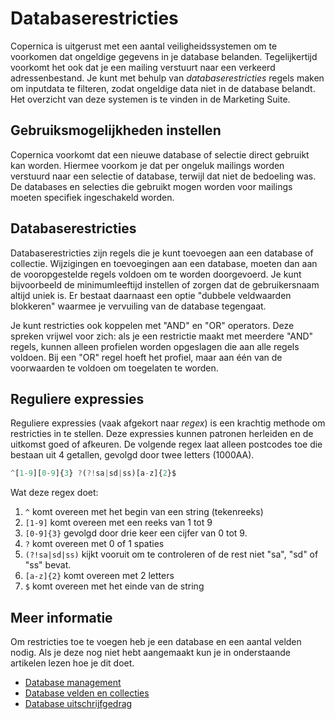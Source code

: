 # Databaserestricties
Copernica is uitgerust met een aantal veiligheidssystemen om te voorkomen
dat ongeldige gegevens in je database belanden. Tegelijkertijd voorkomt het
ook dat je een mailing verstuurt naar een verkeerd adressenbestand. Je kunt met
behulp van *databaserestricties* regels maken om inputdata te filteren, zodat
ongeldige data niet in de database belandt. Het overzicht van deze systemen
is te vinden in de Marketing Suite.

## Gebruiksmogelijkheden instellen
Copernica voorkomt dat een nieuwe database of selectie direct gebruikt kan
worden. Hiermee voorkom je dat per ongeluk mailings worden verstuurd naar een
selectie of database, terwijl dat niet de bedoeling was. De databases en
selecties die gebruikt mogen worden voor mailings moeten specifiek ingeschakeld
worden.

## Databaserestricties
Databaserestricties zijn regels die je kunt toevoegen aan een database
of collectie. Wijzigingen en toevoegingen aan een database, moeten dan
aan de vooropgestelde regels voldoen om te worden doorgevoerd.
Je kunt bijvoorbeeld de minimumleeftijd instellen of zorgen dat de
gebruikersnaam altijd uniek is. Er bestaat daarnaast een optie
"dubbele veldwaarden blokkeren" waarmee je vervuiling van de database
tegengaat.

Je kunt restricties ook koppelen met "AND" en "OR" operators. Deze spreken
vrijwel voor zich: als je een restrictie maakt met meerdere "AND" regels,
kunnen alleen profielen worden opgeslagen die aan alle regels voldoen.
Bij een "OR" regel hoeft het profiel, maar aan één van de voorwaarden te
voldoen om toegelaten te worden.

## Reguliere expressies
Reguliere expressies (vaak afgekort naar *regex*) is een krachtig methode
om restricties in te stellen. Deze expressies kunnen patronen herleiden en
de uitkomst goed of afkeuren. De volgende regex laat alleen postcodes toe
die bestaan uit 4 getallen, gevolgd door twee letters (1000AA).

```javascript
^[1-9][0-9]{3} ?(?!sa|sd|ss)[a-z]{2}$
```

Wat deze regex doet:

1. `^` komt overeen met het begin van een string (tekenreeks)
2. `[1-9]` komt overeen met een reeks van 1 tot 9
3. `[0-9]{3}` gevolgd door drie keer een cijfer van 0 tot 9.
4. `?` komt overeen met 0 of 1 spaties
5. `(?!sa|sd|ss)` kijkt vooruit om te controleren of de rest niet "sa", "sd"
of "ss" bevat.
6. `[a-z]{2}` komt overeen met 2 letters
7. `$` komt overeen met het einde van de string

## Meer informatie
Om restricties toe te voegen heb je een database en een aantal velden nodig.
Als je deze nog niet hebt aangemaakt kun je in onderstaande artikelen lezen
hoe je dit doet.

* [Database management](./database-introduction)
* [Database velden en collecties](./database-fields-and-collections)
* [Database uitschrijfgedrag](./database-unsubscribe-behavior)
